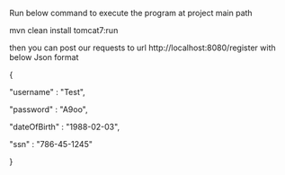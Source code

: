 Run below command to execute the program at project main path

mvn clean install tomcat7:run

then you can post our requests to url http://localhost:8080/register with below Json format



{

  "username" : "Test",
  
  "password" : "A9oo",
  
  "dateOfBirth" : "1988-02-03",
  
  "ssn" : "786-45-1245"
  
}